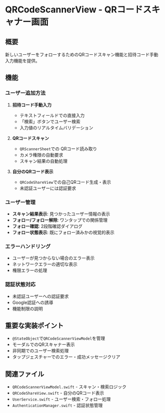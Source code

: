# QRCodeScannerView - QRコードスキャナー画面

## 概要
新しいユーザーをフォローするためのQRコードスキャン機能と招待コード手動入力機能を提供。

## 機能

### ユーザー追加方法
1. **招待コード手動入力**
   - テキストフィールドでの直接入力
   - 「検索」ボタンでユーザー検索
   - 入力値のリアルタイムバリデーション

2. **QRコードスキャン**
   - `QRScannerSheet`での QRコード読み取り
   - カメラ権限の自動要求
   - スキャン結果の自動処理

3. **自分のQRコード表示**
   - `QRCodeShareView`での自己QRコード生成・表示
   - 未認証ユーザーには認証要求

### ユーザー管理
- **スキャン結果表示**: 見つかったユーザー情報の表示
- **フォロー/フォロー解除**: ワンタップでの関係管理
- **フォロー確認**: 2段階確認ダイアログ
- **フォロー状態表示**: 既にフォロー済みかの視覚的表示

### エラーハンドリング
- ユーザーが見つからない場合のエラー表示
- ネットワークエラーの適切な表示
- 権限エラーの処理

### 認証状態対応
- 未認証ユーザーへの認証要求
- Google認証への誘導
- 機能制限の説明

## 重要な実装ポイント
- `@StateObject`で`QRCodeScannerViewModel`を管理
- モーダルでのQRスキャナー表示
- 非同期でのユーザー検索処理
- タップジェスチャーでのエラー・成功メッセージクリア

## 関連ファイル
- `QRCodeScannerViewModel.swift` - スキャン・検索ロジック
- `QRCodeShareView.swift` - 自分のQRコード表示
- `UserService.swift` - ユーザー検索・フォロー処理
- `AuthenticationManager.swift` - 認証状態管理